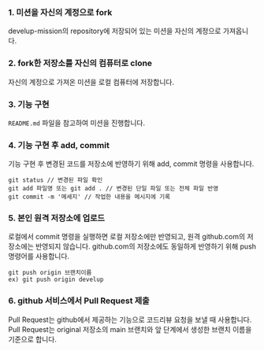### 1. 미션을 자신의 계정으로 fork

develup-mission의 repository에 저장되어 있는 미션을 자신의 계정으로 가져옵니다.

### 2. fork한 저장소를 자신의 컴퓨터로 clone

자신의 계정으로 가져온 미션을 로컬 컴퓨터에 저장합니다.

### 3. 기능 구현

`README.md` 파일을 참고하여 미션을 진행합니다.

### 4. 기능 구현 후 add, commit

기능 구현 후 변경된 코드를 저장소에 반영하기 위해 add, commit 명령을 사용합니다.
```
git status // 변경된 파일 확인
git add 파일명 또는 git add . // 변경된 단일 파일 또는 전체 파일 반영
git commit -m '메세지' // 작업한 내용을 메시지에 기록
```

### 5. 본인 원격 저장소에 업로드

로컬에서 commit 명령을 실행하면 로컬 저장소에만 반영되고, 원격 github.com의 저장소에는 반영되지 않습니다.
github.com의 저장소에도 동일하게 반영하기 위해 push 명령어를 사용합니다.
```
git push origin 브랜치이름
ex) git push origin develup
```

### 6. github 서비스에서 Pull Request 제출

Pull Request는 github에서 제공하는 기능으로 코드리뷰 요청을 보낼 때 사용합니다.
Pull Request는 original 저장소의 main 브랜치와 앞 단계에서 생성한 브랜치 이름을 기준으로 합니다.
